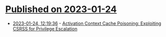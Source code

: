 # [Published on 2023-01-24](index.md)

* [2023-01-24, 12:19:36](https://lobste.rs/s/wyld9h/activation_context_cache_poisoning) - [Activation Context Cache Poisoning: Exploiting CSRSS for Privilege Escalation](https://www.zerodayinitiative.com/blog/2023/1/23/activation-context-cache-poisoning-exploiting-csrss-for-privilege-escalation)
